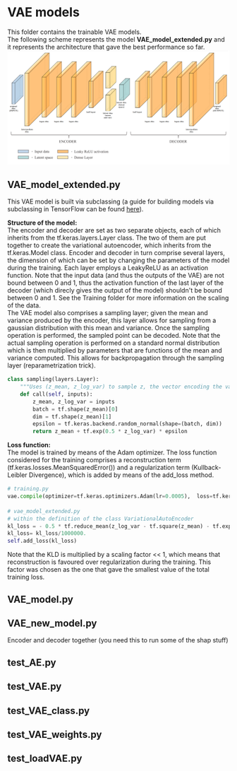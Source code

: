 # VAE models
This folder contains the trainable VAE models.  
The following scheme represents the model **VAE_model_extended.py** and it represents the architecture that gave the best performance so far.
![Alt Text](https://github.com/GiuliaLavizzari/ML4Anomalies/blob/50f243532b371ced4eab8769c03343e20e59d69e/VAEmodel/VAE_ML4Anomalies.png)

## VAE_model_extended.py
This VAE model is built via subclassing (a guide for building models via subclassing in TensorFlow can be found [here](https://www.tensorflow.org/guide/keras/custom_layers_and_models)).  

**Structure of the model:**  
The encoder and decoder are set as two separate objects, each of which inherits from the tf.keras.layers.Layer class. The two of them are put together to create the variational autoencoder, which inherits from the tf.keras.Model class. Encoder and decoder in turn comprise several layers, the dimension of which can be set by changing the parameters of the model during the training. Each layer employs a LeakyReLU as an activation function. Note that the input data (and thus the outputs of the VAE) are not bound between 0 and 1, thus the activation function of the last layer of the decoder (which direcly gives the output of the model) shouldn't be bound between 0 and 1. See the Training folder for more information on the scaling of the data.  
The VAE model also comprises a sampling layer; given the mean and variance produced by the encoder, this layer allows for sampling from a gaussian distribution with this mean and variance. Once the sampling operation is performed, the sampled point can be decoded. Note that the actual sampling operation is performed on a standard normal distribution which is then multiplied by parameters that are functions of the mean and variance computed. This allows for backpropagation through the sampling layer (reparametrization trick).
```python
class sampling(layers.Layer):
    """Uses (z_mean, z_log_var) to sample z, the vector encoding the variables."""
    def call(self, inputs):
        z_mean, z_log_var = inputs
        batch = tf.shape(z_mean)[0]
        dim = tf.shape(z_mean)[1]
        epsilon = tf.keras.backend.random_normal(shape=(batch, dim))
        return z_mean + tf.exp(0.5 * z_log_var) * epsilon
```


**Loss function:**  
The model is trained by means of the Adam optimizer. The loss function considered for the training comprises a reconstruction term (tf.keras.losses.MeanSquaredError()) and a regularization term (Kullback-Leibler Divergence), which is added by means of the add_loss method.
```python
# training.py
vae.compile(optimizer=tf.keras.optimizers.Adam(lr=0.0005),  loss=tf.keras.losses.MeanSquaredError())

# vae_model_extended.py 
# within the definition of the class VariationalAutoEncoder
kl_loss = - 0.5 * tf.reduce_mean(z_log_var - tf.square(z_mean) - tf.exp(z_log_var) + 1)
kl_loss= kl_loss/1000000.
self.add_loss(kl_loss)
```
Note that the KLD is multiplied by a scaling factor << 1, which means that reconstruction is favoured over regularization during the training. This factor was chosen as the one that gave the smallest value of the total training loss.




## VAE_model.py

## VAE_new_model.py
Encoder and decoder together (you need this to run some of the shap stuff)

## test_AE.py

## test_VAE.py

## test_VAE_class.py

## test_VAE_weights.py

## test_loadVAE.py
